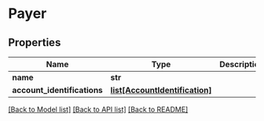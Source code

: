 # Payer

## Properties
Name | Type | Description | Notes
------------ | ------------- | ------------- | -------------
**name** | **str** |  | 
**account_identifications** | [**list[AccountIdentification]**](AccountIdentification.md) |  | 

[[Back to Model list]](../README.md#documentation-for-models) [[Back to API list]](../README.md#documentation-for-api-endpoints) [[Back to README]](../README.md)


